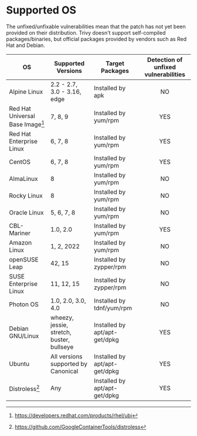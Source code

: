 # Supported OS

The unfixed/unfixable vulnerabilities mean that the patch has not yet been provided on their distribution. Trivy doesn't support self-compiled packages/binaries, but official packages provided by vendors such as Red Hat and Debian.

| OS                               | Supported Versions                        | Target Packages               | Detection of unfixed vulnerabilities |
| -------------------------------- |-------------------------------------------| ----------------------------- | :----------------------------------: |
| Alpine Linux                     | 2.2 - 2.7, 3.0 - 3.16, edge               | Installed by apk              |                  NO                  |
| Red Hat Universal Base Image[^1] | 7, 8, 9                                   | Installed by yum/rpm          |                 YES                  |
| Red Hat Enterprise Linux         | 6, 7, 8                                   | Installed by yum/rpm          |                 YES                  |
| CentOS                           | 6, 7, 8                                   | Installed by yum/rpm          |                 YES                  |
| AlmaLinux                        | 8                                         | Installed by yum/rpm          |                  NO                  |
| Rocky Linux                      | 8                                         | Installed by yum/rpm          |                  NO                  |
| Oracle Linux                     | 5, 6, 7, 8                                | Installed by yum/rpm          |                  NO                  |
| CBL-Mariner                      | 1.0, 2.0                                  | Installed by yum/rpm          |                 YES                  |
| Amazon Linux                     | 1, 2, 2022                                | Installed by yum/rpm          |                  NO                  |
| openSUSE Leap                    | 42, 15                                    | Installed by zypper/rpm       |                  NO                  |
| SUSE Enterprise Linux            | 11, 12, 15                                | Installed by zypper/rpm       |                  NO                  |
| Photon OS                        | 1.0, 2.0, 3.0, 4.0                        | Installed by tdnf/yum/rpm     |                  NO                  |
| Debian GNU/Linux                 | wheezy, jessie, stretch, buster, bullseye | Installed by apt/apt-get/dpkg |                 YES                  |
| Ubuntu                           | All versions supported by Canonical       | Installed by apt/apt-get/dpkg |                 YES                  |
| Distroless[^2]                   | Any                                       | Installed by apt/apt-get/dpkg |                 YES                  |

[^1]: https://developers.redhat.com/products/rhel/ubi
[^2]: https://github.com/GoogleContainerTools/distroless

